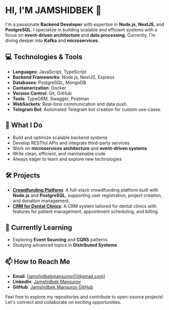 # **HI, I'M JAMSHIDBEK 👋**

I'm a passionate **Backend Developer** with expertise in **Node.js**, **NestJS**, and **PostgreSQL**. I specialize in building scalable and efficient systems with a focus on **event-driven architecture** and **data processing**. Currently, I'm diving deeper into **Kafka** and **microservices**.

## 💻 Technologies & Tools

- **Languages**: JavaScript, TypeScript
- **Backend Frameworks**: Node.js, NestJS, Express
- **Databases**: PostgreSQL, MongoDB
- **Containerization**: Docker
- **Version Control**: Git, GitHub
- **Tools**: TypeORM, Swagger, Postman
- **WebSockets**: Real-time communication and data push.
- **Telegram Bot**: Automated Telegram bot creation for custom use-cases.

## 🚀 What I Do

- Build and optimize scalable backend systems
- Develop RESTful APIs and integrate third-party services
- Work on **microservices architecture** and **event-driven systems**
- Write clean, efficient, and maintainable code
- Always eager to learn and explore new technologies

## 🛠️ Projects

- **[Crowdfunding Platform](https://github.com/jamshidbekman/SmartStart)**: A full-stack crowdfunding platform built with **Node.js** and **PostgreSQL**, supporting user registration, project creation, and donation management.
- **[CRM for Dental Clinics](https://github.com/jamshidbekman/denta-plus)**: A CRM system tailored for dental clinics with features for patient management, appointment scheduling, and billing.

## 🌱 Currently Learning

- Exploring **Event Sourcing** and **CQRS** patterns
- Studying advanced topics in **Distributed Systems**

## 📫 How to Reach Me

- **Email**: [jamshidbekmansurov01@gmail.com]
- **LinkedIn**: [Jamshidbek Mansurov](https://www.linkedin.com/in/jamshidbek-mansurov-699a26270)
- **GitHub**: [Jamshidbek Mansurov GitHub](https://github.com/jamshidbekman)

Feel free to explore my repositories and contribute to open-source projects! Let's connect and collaborate on exciting opportunities.
